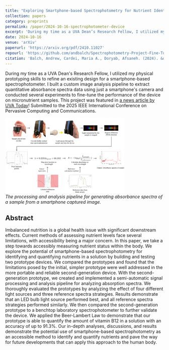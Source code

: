 ```yaml
---
title: "Exploring Smartphone-based Spectrophotometry for Nutrient Identification and Quantification"
collection: papers
category: preprints
permalink: /paper/2024-10-16-spectrophotometer-device
excerpt: 'During my time as a UVA Dean’s Research Fellow, I utilized my physical prototyping skills to refine an existing design for a smartphone-based spectrophotometer. I built a custom image analysis pipeline to extract quantitative absorbance spectra data using just a smartphone camera and conducted several experiments to fine-tune the performance of the device on micronutrient samples. <strong>I demo’d our approach at MobiCom 2024</strong>, and the project was featured in <a href="https://news.virginia.edu/content/peek-summer-research-engineering-deans-fellows">a news article by UVA Today</a>! Submitted to the 2025 IEEE International Conference on Pervasive Computing and Communications.<br/><img src="/images/papers/spectro_flowchart.png" width="50%" height="50%">'
date: 2024-10-16
venue: 'arXiv'
paperurl: 'https://arxiv.org/pdf/2410.11027'
repourl: 'https://github.com/andbalch/Spectrophotometry-Project-Fine-Tuning'
citation: 'Balch, Andrew, Cardei, Maria A., Doryab, Afsaneh. (2024). &quot;Exploring Smartphone-based Spectrophotometry for Nutrient Identification and Quantification.&quot <i>arXiv preprint arXiv:2410.11027.</i>'
---
```

During my time as a UVA Dean's Research Fellow, I utilized my physical prototyping skills to refine an existing design for a smartphone-based spectrophotometer. I built a custom image analysis pipeline to extract quantitative absorbance spectra data using just a smartphone's camera and conducted several experiments to fine-tune the performance of the device on micronutrient samples. This project was featured in [a news article by UVA Today](https://news.virginia.edu/content/peek-summer-research-engineering-deans-fellows)! Submitted to the 2025 IEEE International Conference on Pervasive Computing and Communications.

<img src='/images/papers/spectro_flowchart.png' width='75%' height='75%'><br/>
*The processing and analysis pipeline for generating absorbance spectra of a sample from a smartphone captured image.*

## Abstract

Imbalanced nutrition is a global health issue with significant downstream effects. Current methods of assessing nutrient levels face several limitations, with accessibility being a major concern. In this paper, we take a step towards accessibly measuring nutrient status within the body. We explore the potential of smartphone-based spectrophotometry for identifying and quantifying nutrients in a solution by building and testing two prototype devices. We compared the prototypes and found that the limitations posed by the initial, simpler prototype were well addressed in the more portable and reliable second-generation device. With the second-generation prototype, we created and implemented a semi-automatic signal processing and analysis pipeline for analyzing absorption spectra. We thoroughly evaluated the prototypes by analyzing the effect of four different light sources and three reference spectra strategies. Results demonstrate that an LED bulb light source performed best, and all reference spectra strategies performed similarly. We then compared the second-generation prototype to a benchtop laboratory spectrophotometer to further validate the device. We applied the Beer-Lambert Law to demonstrate that our prototype is able to quantify the amount of vitamin B12 in a solution with an accuracy of up to 91.3%. Our in-depth analyses, discussions, and results demonstrate the potential use of smartphone-based spectrophotometry as an accessible method to identify and quantify nutrients and pave the way for future developments that can apply this approach to the human body.
